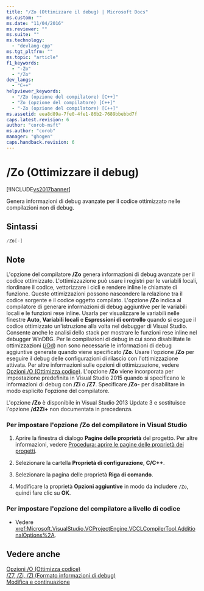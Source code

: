 ```yaml
---
title: "/Zo (Ottimizzare il debug) | Microsoft Docs"
ms.custom: ""
ms.date: "11/04/2016"
ms.reviewer: ""
ms.suite: ""
ms.technology: 
  - "devlang-cpp"
ms.tgt_pltfrm: ""
ms.topic: "article"
f1_keywords: 
  - "-Zo"
  - "/Zo"
dev_langs: 
  - "C++"
helpviewer_keywords: 
  - "/Zo (opzione del compilatore) [C++]"
  - "Zo (opzione del compilatore) [C++]"
  - "-Zo (opzione del compilatore) [C++]"
ms.assetid: eea8d89a-7fe0-4fe1-86b2-7689bbebbd7f
caps.latest.revision: 6
author: "corob-msft"
ms.author: "corob"
manager: "ghogen"
caps.handback.revision: 6
---
```

# /Zo (Ottimizzare il debug)
[!INCLUDE[vs2017banner](../../assembler/inline/includes/vs2017banner.md)]

Genera informazioni di debug avanzate per il codice ottimizzato nelle compilazioni non di debug.  
  
## Sintassi  
  
```cpp  
/Zo[-]  
```  
  
## Note  
 L'opzione del compilatore **\/Zo** genera informazioni di debug avanzate per il codice ottimizzato.  L'ottimizzazione può usare i registri per le variabili locali, riordinare il codice, vettorizzare i cicli e rendere inline le chiamate di funzione.  Queste ottimizzazioni possono nascondere la relazione tra il codice sorgente e il codice oggetto compilato.  L'opzione **\/Zo** indica al compilatore di generare informazioni di debug aggiuntive per le variabili locali e le funzioni rese inline.  Usarla per visualizzare le variabili nelle finestre **Auto**, **Variabili locali** e **Espressioni di controllo** quando si esegue il codice ottimizzato un'istruzione alla volta nel debugger di Visual Studio.  Consente anche le analisi dello stack per mostrare le funzioni rese inline nel debugger WinDBG.  Per le compilazioni di debug in cui sono disabilitate le ottimizzazioni \([\/Od](../../build/reference/od-disable-debug.md)\) non sono necessarie le informazioni di debug aggiuntive generate quando viene specificato **\/Zo**.  Usare l'opzione **\/Zo** per eseguire il debug delle configurazioni di rilascio con l'ottimizzazione attivata.  Per altre informazioni sulle opzioni di ottimizzazione, vedere [Opzioni \/O \(Ottimizza codice\)](../../build/reference/o-options-optimize-code.md).  L'opzione **\/Zo** viene incorporata per impostazione predefinita in Visual Studio 2015 quando si specificano le informazioni di debug con **\/Zi** o **\/Z7**.  Specificare **\/Zo\-** per disabilitare in modo esplicito l'opzione del compilatore.  
  
 L'opzione **\/Zo** è disponibile in Visual Studio 2013 Update 3 e sostituisce l'opzione **\/d2Zi\+** non documentata in precedenza.  
  
### Per impostare l'opzione \/Zo del compilatore in Visual Studio  
  
1.  Aprire la finestra di dialogo **Pagine delle proprietà** del progetto.  Per altre informazioni, vedere [Procedura: aprire le pagine delle proprietà dei progetti](../../misc/how-to-open-project-property-pages.md).  
  
2.  Selezionare la cartella **Proprietà di configurazione**, **C\/C\+\+**.  
  
3.  Selezionare la pagina delle proprietà **Riga di comando**.  
  
4.  Modificare la proprietà **Opzioni aggiuntive** in modo da includere `/Zo`, quindi fare clic su **OK**.  
  
### Per impostare l'opzione del compilatore a livello di codice  
  
-   Vedere <xref:Microsoft.VisualStudio.VCProjectEngine.VCCLCompilerTool.AdditionalOptions%2A>.  
  
## Vedere anche  
 [Opzioni \/O \(Ottimizza codice\)](../../build/reference/o-options-optimize-code.md)   
 [\/Z7, \/Zi, \/ZI \(Formato informazioni di debug\)](../../build/reference/z7-zi-zi-debug-information-format.md)   
 [Modifica e continuazione](../Topic/Edit%20and%20Continue.md)